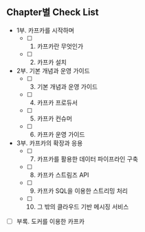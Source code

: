 ## Chapter별 Check List
- 1부. 카프카를 시작하며
   - [ ] 1. 카프카란 무엇인가
   - [ ] 2. 카프카 설치
- 2부. 기본 개념과 운영 가이드
   - [ ] 3. 기본 개념과 운영 가이드
   - [ ] 4. 카프카 프로듀서
   - [ ] 5. 카프카 컨슈머
   - [ ] 6. 카프카 운영 가이드
- 3부. 카프카의 확장과 응용 
   - [ ] 7. 카프카를 활용한 데이터 파이프라인 구축
   - [ ] 8. 카프카 스트림즈 API
   - [ ] 9. 카프카 SQL을 이용한 스트리밍 처리
   - [ ] 10. 그 밖의 클라우드 기반 메시징 서비스
- [ ] 부록. 도커를 이용한 카프카 
